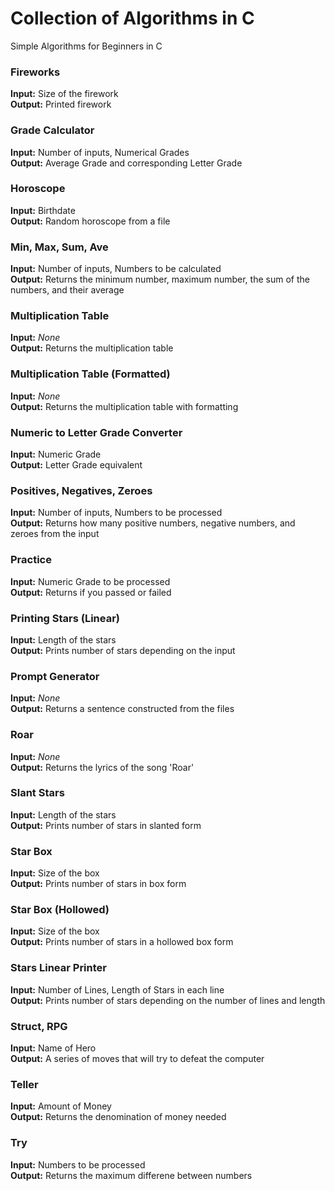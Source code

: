 # Collection of Algorithms in C
Simple Algorithms for Beginners in C

<h3> Fireworks </h3>
<b>Input:</b> Size of the firework <br>
<b>Output:</b> Printed firework

<h3> Grade Calculator </h3>
<b>Input:</b> Number of inputs, Numerical Grades <br>
<b>Output:</b> Average Grade and corresponding Letter Grade

<h3> Horoscope </h3>
<b>Input:</b> Birthdate <br>
<b>Output:</b> Random horoscope from a file

<h3> Min, Max, Sum, Ave </h3>
<b>Input:</b> Number of inputs, Numbers to be calculated <br>
<b>Output:</b> Returns the minimum number, maximum number, the sum of the numbers, and their average

<h3> Multiplication Table </h3>
<b>Input:</b> <i>None </i><br>
<b>Output:</b> Returns the multiplication table

<h3> Multiplication Table (Formatted) </h3>
<b>Input:</b> <i>None </i><br>
<b>Output:</b> Returns the multiplication table with formatting

<h3> Numeric to Letter Grade Converter </h3>
<b>Input:</b> Numeric Grade <br>
<b>Output:</b> Letter Grade equivalent

<h3> Positives, Negatives, Zeroes </h3>
<b>Input:</b> Number of inputs, Numbers to be processed <br>
<b>Output:</b> Returns how many positive numbers, negative numbers, and zeroes from the input

<h3> Practice </h3>
<b>Input:</b> Numeric Grade to be processed <br>
<b>Output:</b> Returns if you passed or failed

<h3> Printing Stars (Linear) </h3>
<b>Input:</b> Length of the stars <br>
<b>Output:</b> Prints number of stars depending on the input

<h3> Prompt Generator </h3>
<b>Input:</b> <i>None </i><br>
<b>Output:</b> Returns a sentence constructed from the files

<h3> Roar </h3>
<b>Input:</b> <i>None </i><br>
<b>Output:</b> Returns the lyrics of the song 'Roar'

<h3> Slant Stars </h3>
<b>Input:</b> Length of the stars <br>
<b>Output:</b> Prints number of stars in slanted form

<h3> Star Box </h3>
<b>Input:</b> Size of the box <br>
<b>Output:</b> Prints number of stars in box form

<h3> Star Box (Hollowed) </h3>
<b>Input:</b> Size of the box <br>
<b>Output:</b> Prints number of stars in a hollowed box form

<h3> Stars Linear Printer </h3>
<b>Input:</b> Number of Lines, Length of Stars in each line <br>
<b>Output:</b> Prints number of stars depending on the number of lines and length

<h3> Struct, RPG </h3>
<b>Input:</b> Name of Hero <br>
<b>Output:</b> A series of moves that will try to defeat the computer

<h3> Teller </h3>
<b>Input:</b> Amount of Money <br>
<b>Output:</b> Returns the denomination of money needed


<h3> Try </h3>
<b>Input:</b> Numbers to be processed <br>
<b>Output:</b> Returns the maximum differene between numbers
